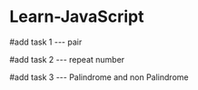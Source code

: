 # Learn-JavaScript

#add task 1 --- pair 

#add task 2 --- repeat number

#add task 3 --- Palindrome and non Palindrome
